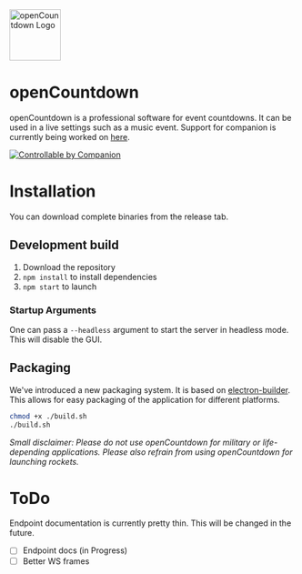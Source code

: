 <img alt="openCountdown Logo" height="90px" src="https://git.project-name-here.de/Project-Name-Here/openCountdown/raw/branch/master/static/logo/logoProposal.svg">

# openCountdown
openCountdown is a professional software for event countdowns. It can be used in a live settings such as a music event. 
Support for companion is currently being worked on [here](https://github.com/bitfocus/companion-module-pnh-opencountdown).

<a href="https://bitfocus.io/companion/?ref=pnh-Opencountdown" target="_new"><img alt="Controllable by Companion" src="https://bitfocus.io/companion-badge.png?ref=pnh-Opencountdown"></a>

# Installation
You can download complete binaries from the release tab.
## Development build
1. Download the repository
2. `npm install` to install dependencies
3. `npm start` to launch

### Startup Arguments
One can pass a `--headless` argument to start the server in headless mode. This will disable the GUI.
## Packaging
We've introduced a new packaging system. It is based on [electron-builder](https://www.electron.build/). This allows for easy packaging of the application for different platforms.
```bash
chmod +x ./build.sh
./build.sh
```
*Small disclaimer: Please do not use openCountdown for military or life-depending applications. Please also refrain from using openCountdown for launching rockets.*



# ToDo
Endpoint documentation is currently pretty thin. This will be changed in the future.
- [ ] Endpoint docs (in Progress)
- [ ] Better WS frames